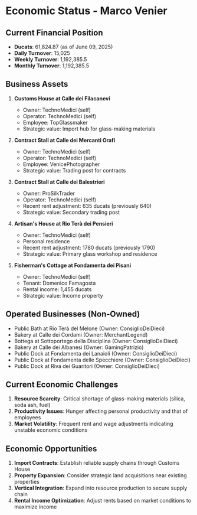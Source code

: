 # Economic Status - Marco Venier

## Current Financial Position
- **Ducats**: 61,824.87 (as of June 09, 2025)
- **Daily Turnover**: 15,025
- **Weekly Turnover**: 1,192,385.5
- **Monthly Turnover**: 1,192,385.5

## Business Assets
1. **Customs House at Calle dei Filacanevi**
   - Owner: TechnoMedici (self)
   - Operator: TechnoMedici (self)
   - Employee: TopGlassmaker
   - Strategic value: Import hub for glass-making materials

2. **Contract Stall at Calle dei Mercanti Orafi**
   - Owner: TechnoMedici (self)
   - Operator: TechnoMedici (self)
   - Employee: VenicePhotographer
   - Strategic value: Trading post for contracts

3. **Contract Stall at Calle dei Balestrieri**
   - Owner: ProSilkTrader
   - Operator: TechnoMedici (self)
   - Recent rent adjustment: 635 ducats (previously 640)
   - Strategic value: Secondary trading post

4. **Artisan's House at Rio Terà dei Pensieri**
   - Owner: TechnoMedici (self)
   - Personal residence
   - Recent rent adjustment: 1780 ducats (previously 1790)
   - Strategic value: Primary glass workshop and residence

5. **Fisherman's Cottage at Fondamenta dei Pisani**
   - Owner: TechnoMedici (self)
   - Tenant: Domenico Famagosta
   - Rental income: 1,455 ducats
   - Strategic value: Income property

## Operated Businesses (Non-Owned)
- Public Bath at Rio Terà del Melone (Owner: ConsiglioDeiDieci)
- Bakery at Calle dei Cordami (Owner: MerchantLegend)
- Bottega at Sottoportego della Disciplina (Owner: ConsiglioDeiDieci)
- Bakery at Calle dei Albanesi (Owner: GamingPatrizio)
- Public Dock at Fondamenta dei Lanaioli (Owner: ConsiglioDeiDieci)
- Public Dock at Fondamenta delle Specchiere (Owner: ConsiglioDeiDieci)
- Public Dock at Riva dei Guaritori (Owner: ConsiglioDeiDieci)

## Current Economic Challenges
1. **Resource Scarcity**: Critical shortage of glass-making materials (silica, soda ash, fuel)
2. **Productivity Issues**: Hunger affecting personal productivity and that of employees
3. **Market Volatility**: Frequent rent and wage adjustments indicating unstable economic conditions

## Economic Opportunities
1. **Import Contracts**: Establish reliable supply chains through Customs House
2. **Property Expansion**: Consider strategic land acquisitions near existing properties
3. **Vertical Integration**: Expand into resource production to secure supply chain
4. **Rental Income Optimization**: Adjust rents based on market conditions to maximize income
